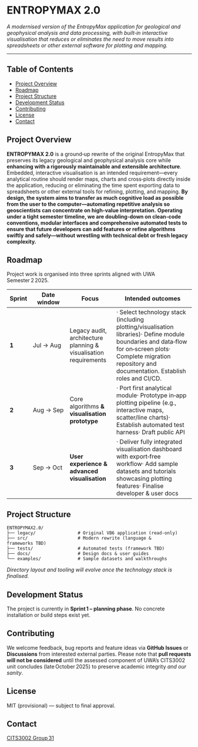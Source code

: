 # ENTROPYMAX 2.0

*A modernised version of the EntropyMax application for geological and geophysical analysis and data processing, with built‑in interactive visualisation that reduces or eliminates the need to move results into spreadsheets or other external software for plotting and mapping.*

---

## Table of Contents

* [Project Overview](#project-overview)
* [Roadmap](#roadmap)
* [Project Structure](#project-structure)
* [Development Status](#development-status)
* [Contributing](#contributing)
* [License](#license)
* [Contact](#contact)

## Project Overview

**ENTROPYMAX 2.0** is a ground‑up rewrite of the original EntropyMax that preserves its legacy geological and geophysical analysis core while **enhancing with a rigorously maintainable and extensible architecture**. Embedded, interactive visualisation is an intended requirement—every analytical routine should render maps, charts and cross‑plots directly inside the application, reducing or eliminating the time spent exporting data to spreadsheets or other external tools for refining, plotting, and mapping. **By design, the system aims to transfer as much cognitive load as possible from the user to the computer—automating repetitive analysis so geoscientists can concentrate on high‑value interpretation.** **Operating under a tight semester timeline, we are doubling‑down on clean‑code conventions, modular interfaces and comprehensive automated tests to ensure that future developers can add features or refine algorithms swiftly and safely—without wrestling with technical debt or fresh legacy complexity.**

## Roadmap

Project work is organised into three sprints aligned with UWA Semester 2 2025.

| Sprint | Date window | Focus                                                            | Intended outcomes                                                                                                                                                            |
| ------ | ----------- | ---------------------------------------------------------------- | ---------------------------------------------------------------------------------------------------------------------------------------------------------------------------- |
| **1**  | Jul → Aug   | Legacy audit, architecture planning & visualisation requirements | · Select technology stack (including plotting/visualisation libraries)· Define module boundaries and data‑flow for on‑screen plots· Complete migration repository and documentation. Establish roles and CI/CD.     |
| **2**  | Aug → Sep   | Core algorithms **& visualisation prototype**                    | · Port first analytical module· Prototype in‑app plotting pipeline (e.g., interactive maps, scatter/line charts)· Establish automated test harness· Draft public API         |
| **3**  | Sep → Oct   | **User experience & advanced visualisation**                     | · Deliver fully integrated visualisation dashboard with export‑free workflow· Add sample datasets and tutorials showcasing plotting features· Finalise developer & user docs |

## Project Structure

```
ENTROPYMAX2.0/
├── legacy/                # Original VB6 application (read‑only)
├── src/                   # Modern rewrite (language & frameworks TBD)
├── tests/                 # Automated tests (framework TBD)
├── docs/                  # Design docs & user guides
└── examples/              # Sample datasets and walkthroughs
```

*Directory layout and tooling will evolve once the technology stack is finalised.*

## Development Status

The project is currently in **Sprint 1 – planning phase**. No concrete installation or build steps exist yet.

## Contributing

We welcome feedback, bug reports and feature ideas via **GitHub Issues** or **Discussions** from interested external parties. Please note that **pull requests will not be considered** until the assessed component of UWA’s CITS3002 unit concludes (late October 2025) to preserve academic integrity *and our sanity*.

## License

MIT (provisional) — subject to final approval.

## Contact

[CITS3002 Group 31](https://github.com/cits3002-group-31/ENTROPYMAX2.0)
